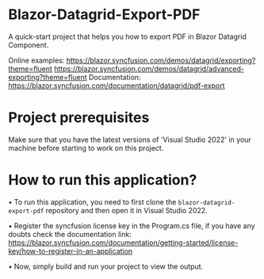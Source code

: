 # Blazor-Datagrid-Export-PDF
A quick-start project that helps you how to export PDF in Blazor Datagrid Component. 

Online examples: https://blazor.syncfusion.com/demos/datagrid/exporting?theme=fluent
                 https://blazor.syncfusion.com/demos/datagrid/advanced-exporting?theme=fluent
Documentation: https://blazor.syncfusion.com/documentation/datagrid/pdf-export

# Project prerequisites
Make sure that you have the latest versions of 'Visual Studio 2022' in your machine before starting to work on this project.

# How to run this application?
• To run this application, you need to first clone the <code>blazor-datagrid-export-pdf</code> repository and then open it in Visual Studio 2022.

• Register the syncfusion license key in the Program.cs file, if you have any doubts check the documentation link: https://blazor.syncfusion.com/documentation/getting-started/license-key/how-to-register-in-an-application

• Now, simply build and run your project to view the output.

